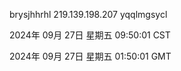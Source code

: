 brysjhhrhl 219.139.198.207 yqqlmgsycl

2024年 09月 27日 星期五 09:50:01 CST

2024年 09月 27日 星期五 01:50:01 GMT
